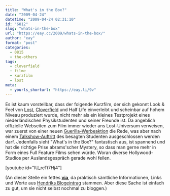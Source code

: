 ```yaml
---
title: "What's in the Box?"
date: "2009-04-24"
datetime: "2009-04-24 02:31:10"
id: "6812"
slug: "whats-in-the-box"
url: "https://eay.cc/2009/whats-in-the-box/"
author: "eay"
format: "post"
categories:
  - 0815
  - the-others
tags:
  - cloverfield
  - filme
  - kurzfilm
  - lost
meta:
  - yourls_shorturl: "https://eay.li/9v"
---
```


Es ist kaum vorstellbar, dass der folgende Kurzfilm, der sich gekonnt Look & Feel von [Lost](//eay.cc/tag/lost/), [Cloverfield](//eay.cc/2008/americas-funniest-home-videos/) und Half Life einverleibt und scheinbar auf hohem Niveau produziert wurde, nicht mehr als ein kleines Testprojekt eines niederländischen Physikstudenten und seiner Freunde ist. Da angeblich offizielle Webseiten zum Film immer wieder ans Lost-Universum verweisen, war zuerst von einer neuen [Guerilla-Werbeaktion](http://popwatch.ew.com/popwatch/2009/04/is-there-some-l.html) die Rede, was aber nach einem [Talkshow-Auftritt](http://www.youtube.com/watch?v=E8rRb4z0gVA) des besagten Studenten ausgeschlossen werden darf. Jedenfalls sieht "What's in the Box?" fantastisch aus, ist spannend und hat die richtige Prise abrams'scher Mystery, so dass man gerne mehr in Form eines Full Feature Films sehen würde. Woran diverse Hollywood-Studios per Auslandsgespräch gerade wohl feilen.

\[youtube id="IU\_reTt7Hj4"\]

(An dieser Stelle ein fettes [**via**](http://xdest.com/s9y/index.php?/archives/541-Whats-In-the-Box.html), da praktisch sämtliche Informationen, Links und Worte aus [Hendriks Blogeintrag](http://xdest.com/s9y/index.php?/archives/541-Whats-In-the-Box.html) stammen. Aber diese Sache ist einfach zu gut, um sie nicht selbst nochmal zu bloggen.)
